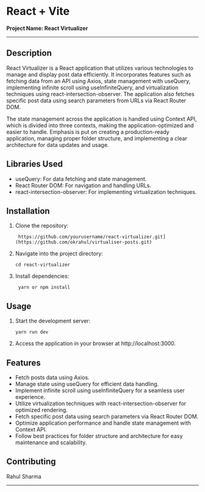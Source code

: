 # React + Vite

**Project Name: React Virtualizer**

---

## Description
React Virtualizer is a React application that utilizes various technologies to manage and display post data efficiently. It incorporates features such as fetching data from an API using Axios, state management with useQuery, implementing infinite scroll using useInfiniteQuery, and virtualization techniques using react-intersection-observer. The application also fetches specific post data using search parameters from URLs via React Router DOM.

The state management across the application is handled using Context API, which is divided into three contexts, making the application-optimized and easier to handle. Emphasis is put on creating a production-ready application, managing proper folder structure, and implementing a clear architecture for data updates and usage.

## Libraries Used
- useQuery: For data fetching and state management.
- React Router DOM: For navigation and handling URLs.
- react-intersection-observer: For implementing virtualization techniques.

## Installation
1. Clone the repository:
   ```
    https://github.com/yourusername/react-virtualizer.git](https://github.com/okrahul/virtualiser-posts.git)
   ```


2. Navigate into the project directory:
   ```
   cd react-virtualizer
   ```
3. Install dependencies:
   ```
    yarn or npm install 
   ```
   
## Usage
1. Start the development server:
   ```
   yarn run dev
   ```
2. Access the application in your browser at http://localhost:3000.



## Features
- Fetch posts data using Axios.
- Manage state using useQuery for efficient data handling.
- Implement infinite scroll using useInfiniteQuery for a seamless user experience.
- Utilize virtualization techniques with react-intersection-observer for optimized rendering.
- Fetch specific post data using search parameters via React Router DOM.
- Optimize application performance and handle state management with Context API.
- Follow best practices for folder structure and architecture for easy maintenance and scalability.

## Contributing


Rahul Sharma

---

